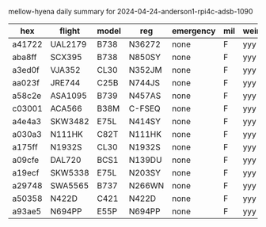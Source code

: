 mellow-hyena daily summary for 2024-04-24-anderson1-rpi4c-adsb-1090

|hex|flight|model|reg|emergency|mil|weirdo|
|--|--|--|--|--|--|--|
|a41722|UAL2179|B738|N36272|none|F|yyy|
|aba8ff|SCX395|B738|N850SY|none|F|yyy|
|a3ed0f|VJA352|CL30|N352JM|none|F|yyy|
|aa023f|JRE744|C25B|N744JS|none|F|yyy|
|a58c2e|ASA1095|B739|N457AS|none|F|yyy|
|c03001|ACA566|B38M|C-FSEQ|none|F|yyy|
|a4e4a3|SKW3482|E75L|N414SY|none|F|yyy|
|a030a3|N111HK|C82T|N111HK|none|F|yyy|
|a175ff|N1932S|CL30|N1932S|none|F|yyy|
|a09cfe|DAL720|BCS1|N139DU|none|F|yyy|
|a19ecf|SKW5338|E75L|N203SY|none|F|yyy|
|a29748|SWA5565|B737|N266WN|none|F|yyy|
|a50358|N422D|C421|N422D|none|F|yyy|
|a93ae5|N694PP|E55P|N694PP|none|F|yyy|
